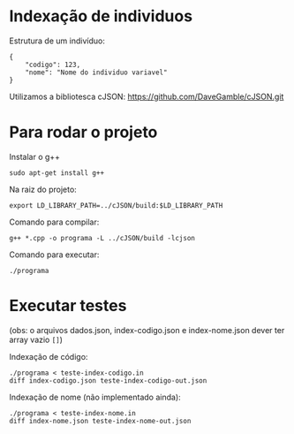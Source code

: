 # Indexação de individuos

Estrutura de um indivíduo:
```
{
    "codigo": 123,
    "nome": "Nome do individuo variavel"
}
```

Utilizamos a bibliotesca cJSON:
https://github.com/DaveGamble/cJSON.git

# Para rodar o projeto

Instalar o g++
```
sudo apt-get install g++
```

Na raiz do projeto:
```
export LD_LIBRARY_PATH=../cJSON/build:$LD_LIBRARY_PATH
```

Comando para compilar: 
```
g++ *.cpp -o programa -L ../cJSON/build -lcjson
```

Comando para executar:
```
./programa
```

# Executar testes 
(obs: o arquivos dados.json, index-codigo.json e index-nome.json dever ter array vazio `[]`)

Indexação de código:
```
./programa < teste-index-codigo.in
diff index-codigo.json teste-index-codigo-out.json
```

Indexação de nome (não implementado ainda):
```
./programa < teste-index-nome.in 
diff index-nome.json teste-index-nome-out.json
```